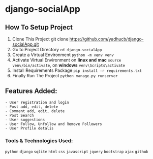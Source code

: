# django-socialApp
## How To Setup Project
1. Clone This Project git clone https://github.com/yadhucb/django-socialApp.git <br/>
2. Go to Project Directory `cd django-socialApp`<br/>
3. Create a Virtual Environment `python -m venv venv`<br/>
4. Activate Virtual Environment on **linux and mac** `source venv/bin/activate`, on **windows** `venv\Scripts\activate`<br/>
5. Install Requirements Package `pip install -r requirements.txt`<br/>
6. Finally Run The Project `python manage.py runserver`<br/>

## Features Added:

    - User registration and login 
    - Post add, edit, delete 
    - Comment add, edit, delete 
    - Post Search 
    - User suggestions 
    - User Follow, Unfollow and Remove Followers 
    - User Profile detalis
   
### Tools & Technologies Used:

`python` `django` `sqlite` `html` `css` `javascript` `jquery` `bootstrap` `ajax` `github`

